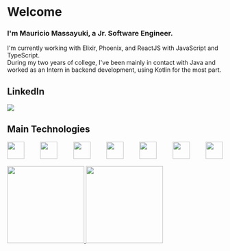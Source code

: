 # Welcome

### I'm Mauricio Massayuki, a Jr. Software Engineer.

I'm currently working with Elixir, Phoenix, and ReactJS with JavaScript and TypeScript.
<br>
During my two years of college, I've been mainly in contact with Java and worked as an Intern in backend development, using Kotlin for the most part.

## LinkedIn

<a href="https://www.linkedin.com/in/mauricio-m-soares" target="_blank"><img loading="lazy" src="https://img.shields.io/badge/-LinkedIn-%230077B5?style=for-the-badge&logo=linkedin&logoColor=white" target="_blank"></a>

## Main Technologies

<div style="display: flex; flex-direction: row; justify-content: space-between;">
    <img loading="lazy" src="https://cdn.jsdelivr.net/gh/devicons/devicon/icons/kotlin/kotlin-original.svg" width="40px" height="40px" />
    <img loading="lazy" src="https://cdn.jsdelivr.net/gh/devicons/devicon/icons/java/java-original.svg" width="40px" height="40px" />
    <img loading="lazy" src="https://cdn.jsdelivr.net/gh/devicons/devicon/icons/react/react-original.svg" width="40px" height="40px" />
    <img loading="lazy" src="https://cdn.jsdelivr.net/gh/devicons/devicon/icons/javascript/javascript-original.svg" width="40px" height="40px" />
    <img loading="lazy" src="https://cdn.jsdelivr.net/gh/devicons/devicon/icons/typescript/typescript-original.svg" width="40px" height="40px" />
    <img loading="lazy" src="https://cdn.jsdelivr.net/gh/devicons/devicon/icons/elixir/elixir-original.svg" width="40px" height="40px" />
    <img loading="lazy" src="https://cdn.jsdelivr.net/gh/devicons/devicon/icons/phoenix/phoenix-original.svg" width="40px" height="40px" />  
</div>    

<br>

<div>
    <a href="https://github.com/MauricioMSoares">
    <img loading="lazy" height="180em" src="https://github-readme-stats.vercel.app/api/top-langs/?username=MauricioMSoares&layout=compact&langs_count=7&theme=dracula"/>
    <img loading="lazy" height="180em" src="https://github-readme-stats.vercel.app/api?username=MauricioMSoares&show_icons=true&theme=dracula&include_all_commits=true&count_private=true"/>
</div>